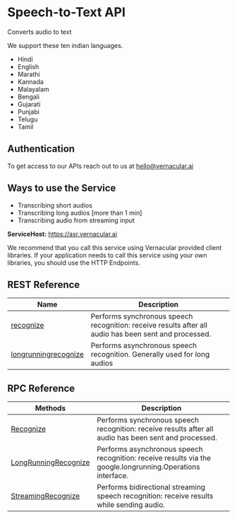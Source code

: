 # Speech-to-Text API
Converts audio to text

We support these ten indian languages.
- Hindi
- English
- Marathi
- Kannada
- Malayalam
- Bengali
- Gujarati
- Punjabi
- Telugu
- Tamil

## Authentication
To get access to our APIs reach out to us at hello@vernacular.ai


## Ways to use the Service
- Transcribing short audios
- Transcribing long audios [more than 1 min]
- Transcribing audio from streaming input

**ServiceHost:** https://asr.vernacular.ai

We recommend that you call this service using Vernacular provided client libraries. If your application needs to call this service using your own libraries, you should use the HTTP Endpoints.


## REST Reference

| Name | Description |
|--|--|
| [recognize](docs/api_reference/Recognize.md) | Performs synchronous speech recognition: receive results after all audio has been sent and processed. |
| [longrunningrecognize](docs/api_reference/LongRunningRecognize.md) | Performs asynchronous speech recognition. Generally used for long audios |


## RPC Reference

| Methods | Description |
|--|--|
|[Recognize](docs/rpc_reference/Recognize.md) | Performs synchronous speech recognition: receive results after all audio has been sent and processed.|
|[LongRunningRecognize](docs/rpc_reference/LongRunningRecognize.md) | Performs asynchronous speech recognition: receive results via the google.longrunning.Operations interface.|
|[StreamingRecognize](docs/rpc_reference/StreamingRecognize.md)	|Performs bidirectional streaming speech recognition: receive results while sending audio.|
